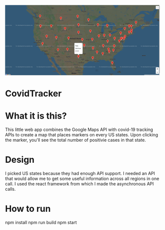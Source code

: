 ![Image of Project](https://github.com/YousafRaja/CovidTracker/blob/master/screenshot.png)

# CovidTracker

# What it is this?
This little web app combines the Google Maps API with covid-19 tracking APIs to create a map that places markers on every US states. Upon clicking the marker, you'll see the total number of positivie cases in that state.  

# Design
I picked US states because they had enough API support. I needed an API that would allow me to get some useful information across all regions in one call.
I used the react framework from which I made the asynchronous API calls.

# How to run
npm install
npm run build
npm start 

